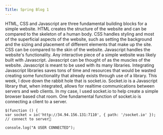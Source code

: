 ```yaml
---
Title: Spring Blog 1
---
```

   HTML, CSS and Javascript are three fundamental building blocks for a simple website. HTML creates the structure of the website and can be compared to the skeleton of a human body. CSS handles styling and most of the superficial aspects of the website, such as setting the background and the sizing and placement of different elements that make up the site. CSS can be compared to the skin of the website. Javascript handles the website's functionality. Any interactive piece of a simple website was likely built with Javascript. Javascript can be thought of as the muscles of the website.
   Javascript is meant to be used with its many libraries. Integrating Javascript libraries saves tons of time and resources that would be wasted creating some functionality that already exists through use of a library. This week, I dove down the rabbit hole that is socket.io. Socket.io is a Javascript library that, when integrated, allows for realtime communications between servers and web clients. In my case, I used socket.io to help create a simple browser based chat room. 
   One fundamental function of socket.io is connecting a client to a server.
   ```
$(function () {
  var socket = io('http://34.94.156.131:7110', { path: '/socket.io' }); // connect to server
  
  console.log("A USER CONNECTED");
   ```
   
